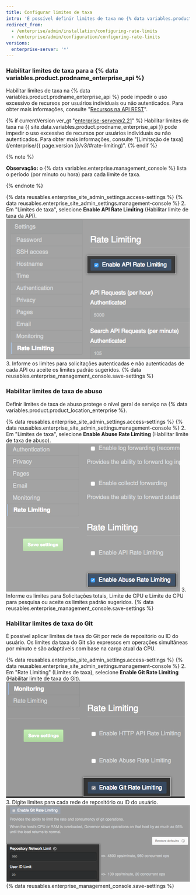 ```yaml
---
title: Configurar limites de taxa
intro: 'É possível definir limites de taxa no {% data variables.product.prodname_ghe_server %} usando o {% data variables.enterprise.management_console %}.'
redirect_from:
  - /enterprise/admin/installation/configuring-rate-limits
  - /enterprise/admin/configuration/configuring-rate-limits
versions:
  enterprise-server: '*'
---
```


### Habilitar limites de taxa para a {% data variables.product.prodname_enterprise_api %}

Habilitar limites de taxa na {% data variables.product.prodname_enterprise_api %} pode impedir o uso excessivo de recursos por usuários individuais ou não autenticados. Para obter mais informações, consulte "[Recursos na API REST](/rest/overview/resources-in-the-rest-api#rate-limiting)".

{% if currentVersion ver_gt "enterprise-server@2.21" %}
Habilitar limites de taxa na {{ site.data.variables.product.prodname_enterprise_api }} pode impedir o uso excessivo de recursos por usuários individuais ou não autenticados. Para obter mais informações, consulte "[Limitação de taxa](/enterprise/{{ page.version }}/v3/#rate-limiting)".
{% endif %}

{% note %}

**Observação:** o {% data variables.enterprise.management_console %} lista o período (por minuto ou hora) para cada limite de taxa.

{% endnote %}

{% data reusables.enterprise_site_admin_settings.access-settings %}
{% data reusables.enterprise_site_admin_settings.management-console %}
2. Em "Limites de taxa", selecione **Enable API Rate Limiting** (Habilitar limite de taxa da API). ![Caixa de seleção para habilitar limite de taxas de API](/assets/images/enterprise/management-console/api-rate-limits-checkbox.png)
3. Informe os limites para solicitações autenticadas e não autenticadas de cada API ou aceite os limites padrão sugeridos.
{% data reusables.enterprise_management_console.save-settings %}

### Habilitar limites de taxa de abuso

Definir limites de taxa de abuso protege o nível geral de serviço na {% data variables.product.product_location_enterprise %}.

{% data reusables.enterprise_site_admin_settings.access-settings %}
{% data reusables.enterprise_site_admin_settings.management-console %}
2. Em "Limites de taxa", selecione **Enable Abuse Rate Limiting** (Habilitar limite de taxa de abuso). ![Caixa de seleção para habilitar limite de taxas de abuso](/assets/images/enterprise/management-console/abuse-rate-limits-checkbox.png)
3. Informe os limites para Solicitações totais, Limite de CPU e Limite de CPU para pesquisa ou aceite os limites padrão sugeridos.
{% data reusables.enterprise_management_console.save-settings %}

### Habilitar limites de taxa do Git

É possível aplicar limites de taxa do Git por rede de repositório ou ID do usuário. Os limites da taxa do Git são expressos em operações simultâneas por minuto e são adaptáveis com base na carga atual da CPU.

{% data reusables.enterprise_site_admin_settings.access-settings %}
{% data reusables.enterprise_site_admin_settings.management-console %}
2. Em "Rate Limiting" (Limites de taxa), selecione **Enable Git Rate Limiting** (Habilitar limite de taxa do Git). ![Caixa de seleção para habilitar limite de taxas do Git](/assets/images/enterprise/management-console/git-rate-limits-checkbox.png)
3. Digite limites para cada rede de repositório ou ID do usuário. ![Campos para limites de rede de repositório e ID do usuário](/assets/images/enterprise/management-console/example-git-rate-limits.png)
{% data reusables.enterprise_management_console.save-settings %}
